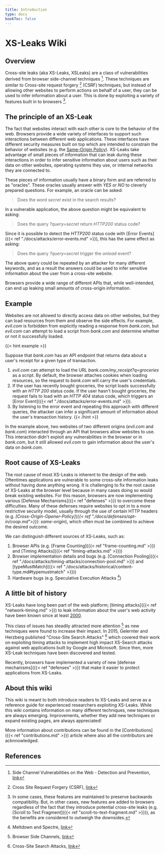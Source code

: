 ```yaml
---
title: Introduction
type: docs
bookToc: false
---
```


# XS-Leaks Wiki
## Overview

Cross-site leaks (aka XS-Leaks, XSLeaks) are a class of vulnerabilities derived from browser side-channel techniques [^side-channel]. These techniques are similar to Cross-site request forgery [^csrf] (CSRF) techniques, but instead of allowing other websites to perform actions on behalf of a user, they can be used to infer information about a user. This is done by exploiting a variety of features built in to browsers [^browser-features].


## The principle of an XS-Leak

The fact that websites interact with each other is core to the behavior of the web. Browsers provide a wide variety of interfaces to support such interactions between different web applications. These interfaces have different security measures built on top which are intended to constrain the behavior of websites (e.g. the [Same-Origin Policy](https://developer.mozilla.org/en-US/docs/Web/Security/Same-origin_policy)). XS-Leaks take advantage of small pieces of information that can leak during these interactions in order to infer sensitive information about users such as their data on other websites, operating systems they use, or internal networks they are connected to.

These pieces of information usually have a binary form and are referred to as "oracles". These oracles usually answer with *YES* or *NO* to cleverly prepared questions. For example, an oracle can be asked:

> Does the word *secret* exist in the search results?

In a vulnerable application, the above question might be equivalent to asking:

> Does the query *?query=secret* return *HTTP200* status code?

Since it is possible to detect the *HTTP200* status code with [Error Events]({{< ref "./docs/attacks/error-events.md" >}}), this has the same effect as asking:

> Does the query *?query=secret* trigger the *onload* event?

The above query could be repeated by an attacker for many different keywords, and as a result the answers could be used to infer sensitive information about the user from a cross-site website.

Browsers provide a wide range of different APIs that, while well-intended, can end up leaking small amounts of cross-origin information.

## Example

Websites are not allowed to directly access data on other websites, but they can load resources from them and observe the side effects. For example, *evil.com* is forbidden from explicitly reading a response from *bank.com*, but *evil.com* can attempt to load a script from *bank.com* and determine whether or not it successfully loaded.

{{< hint example >}}

Suppose that *bank.com* has an API endpoint that returns data about a user's receipt for a given type of transaction.

1. *evil.com* can attempt to load the URL *bank.com/my_receipt?q=groceries* as a script. By default, the browser attaches cookies when loading resources, so the request to *bank.com* will carry the user's credentials.
2. If the user has recently bought groceries, the script loads successfully with an *HTTP 200* status code. If the user hasn't bought groceries, the request fails to load with an *HTTP 404* status code, which triggers an [Error Event]({{< ref "./docs/attacks/error-events.md" >}}).
3. By listening to the error event and repeating this approach with different queries, the attacker can infer a significant amount of information about the user's transaction history.
{{< /hint >}}

In the example above, two websites of two different origins (*evil.com* and *bank.com*) interacted through an API that browsers allow websites to use.  This interaction didn't exploit any vulnerabilities in the browser or in *bank.com*, but it still allowed *evil.com* to gain information about the user's data on *bank.com*.  



## Root cause of XS-Leaks

The root cause of most XS-Leaks is inherent to the design of the web. Oftentimes applications are vulnerable to some cross-site information leaks without having done anything wrong. It is challenging to fix the root cause of XS-Leaks at the browser level because in many cases doing so would break existing websites. For this reason, browsers are now implementing various [Defense Mechanisms]({{< ref "defenses" >}}) to overcome these difficulties. Many of these defenses require websites to opt in to a more restrictive security model, usually through the use of certain HTTP headers (e.g. *[Cross-Origin-Opener-Policy]({{< ref "./docs/defenses/opt-in/coop.md">}}): same-origin*), which often must be combined to achieve the desired outcome.

We can distinguish different sources of XS-Leaks, such as:

1. Browser APIs (e.g. [Frame Counting]({{< ref "frame-counting.md" >}}) and [Timing Attacks]({{< ref "timing-attacks.md" >}}))
2. Browser implementation details and bugs (e.g. [Connection Pooling]({{< ref "./docs/attacks/timing-attacks/connection-pool.md" >}}) and [typeMustMatch]({{< ref "./docs/attacks/historical/content-type.md#typemustmatch" >}}))
3. Hardware bugs (e.g. Speculative Execution Attacks [^spectre])

## A little bit of history

XS-Leaks have long been part of the web platform;  [timing attacks]({{< ref "network-timing.md" >}}) to leak information about the user's web activity have been known since at least [2000](https://dl.acm.org/doi/10.1145/352600.352606).

This class of issues has steadily attracted more attention [^old-wiki] as new techniques were found to increase their impact. In 2015, Gelernter and Herzberg published "Cross-Site Search Attacks" [^xs-search-first] which covered their work on exploiting timing attacks to implement high impact XS-Search attacks against web applications built by Google and Microsoft. Since then, more XS-Leak techniques have been discovered and tested.

Recently, browsers have implemented a variety of new [defense mechanisms]({{< ref "defenses" >}}) that make it easier to protect applications from XS-Leaks.

## About this wiki

This wiki is meant to both introduce readers to XS-Leaks and serve as a reference guide for experienced researchers exploiting XS-Leaks. While this wiki contains information on many different techniques, new techniques are always emerging. Improvements, whether they add new techniques or expand existing pages, are always appreciated!

More information about contributions can be found in the [Contributions]({{< ref "contributions.md" >}}) article where also all the contributors are acknnowledged.

## References
[^side-channel]: Side Channel Vulnerabilities on the Web - Detection and Prevention, [link](https://owasp.org/www-pdf-archive/Side_Channel_Vulnerabilities.pdf)
[^csrf]: Cross Site Request Forgery (CSRF), [link](https://owasp.org/www-community/attacks/csrf)
[^browser-features]: In some cases, these features are maintained to preserve backwards compatibility. But, in other cases, new features are added to browsers regardless of the fact that they introduce potential cross-site leaks (e.g. [Scroll to Text Fragment]({{< ref "scroll-to-text-fragment.md" >}})), as the benefits are considered to outweigh the downsides.
[^old-wiki]: Browser Side Channels, [link](https://github.com/xsleaks/xsleaks/wiki/Browser-Side-Channels)
[^xs-search-first]: Cross-Site Search Attacks, [link](https://446h.cybersec.fun/xssearch.pdf)
[^spectre]: Meltdown and Spectre, [link](https://spectreattack.com/)
